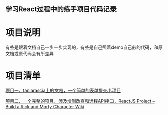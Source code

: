 学习React过程中的练手项目代码记录
----------------------------



# 项目说明

有些是跟着文档自己一步一步实现的，有些是自己照着demo自己敲的代码，和原文档或原代码会有所差异



# 项目清单

[项目一、taniarascia上的文档，一个简单的表单提交小项目](https://www.taniarascia.com/getting-started-with-react/)

[项目二、一个完整的项目，涉及增删改查和远程API接口，ReactJS Project – Build a Rick and Morty Character Wiki](https://www.freecodecamp.org/news/react-js-project-build-a-rick-and-morty-character-wiki/)